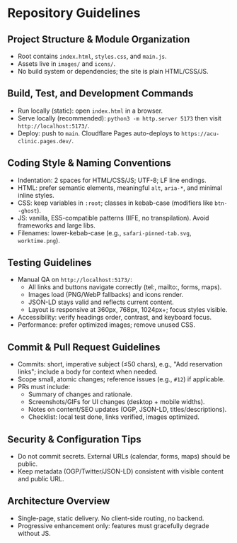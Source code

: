 # Repository Guidelines

## Project Structure & Module Organization
- Root contains `index.html`, `styles.css`, and `main.js`.
- Assets live in `images/` and `icons/`.
- No build system or dependencies; the site is plain HTML/CSS/JS.

## Build, Test, and Development Commands
- Run locally (static): open `index.html` in a browser.
- Serve locally (recommended): `python3 -m http.server 5173` then visit `http://localhost:5173/`.
- Deploy: push to `main`. Cloudflare Pages auto-deploys to `https://acu-clinic.pages.dev/`.

## Coding Style & Naming Conventions
- Indentation: 2 spaces for HTML/CSS/JS; UTF-8; LF line endings.
- HTML: prefer semantic elements, meaningful `alt`, `aria-*`, and minimal inline styles.
- CSS: keep variables in `:root`; classes in kebab-case (modifiers like `btn--ghost`).
- JS: vanilla, ES5-compatible patterns (IIFE, no transpilation). Avoid frameworks and large libs.
- Filenames: lower-kebab-case (e.g., `safari-pinned-tab.svg`, `worktime.png`).

## Testing Guidelines
- Manual QA on `http://localhost:5173/`:
  - All links and buttons navigate correctly (tel:, mailto:, forms, maps).
  - Images load (PNG/WebP fallbacks) and icons render.
  - JSON-LD stays valid and reflects current content.
  - Layout is responsive at 360px, 768px, 1024px+; focus styles visible.
- Accessibility: verify headings order, contrast, and keyboard focus.
- Performance: prefer optimized images; remove unused CSS.

## Commit & Pull Request Guidelines
- Commits: short, imperative subject (≤50 chars), e.g., "Add reservation links"; include a body for context when needed.
- Scope small, atomic changes; reference issues (e.g., `#12`) if applicable.
- PRs must include:
  - Summary of changes and rationale.
  - Screenshots/GIFs for UI changes (desktop + mobile widths).
  - Notes on content/SEO updates (OGP, JSON-LD, titles/descriptions).
  - Checklist: local test done, links verified, images optimized.

## Security & Configuration Tips
- Do not commit secrets. External URLs (calendar, forms, maps) should be public.
- Keep metadata (OGP/Twitter/JSON-LD) consistent with visible content and public URL.

## Architecture Overview
- Single-page, static delivery. No client-side routing, no backend.
- Progressive enhancement only: features must gracefully degrade without JS.
